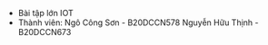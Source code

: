 - Bài tập lớn IOT 
- Thành viên: Ngô Công Sơn - B20DCCN578
            Nguyễn Hữu Thịnh - B20DCCN673
